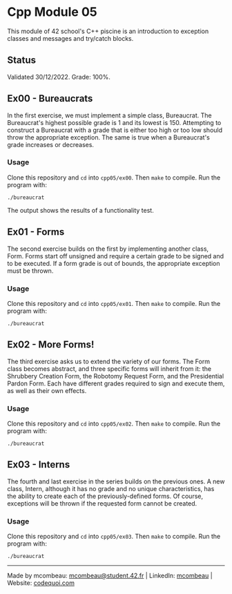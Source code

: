# Cpp Module 05

This module of 42 school's C++ piscine is an introduction to exception classes and messages and try/catch blocks.

## Status
Validated 30/12/2022. Grade: 100%.

## Ex00 - Bureaucrats
In the first exercise, we must implement a simple class, Bureaucrat. The Bureaucrat's highest possible grade is 1 and its lowest is 150. Attempting to construct a Bureaucrat with a grade that is either too high or too low should throw the appropriate exception. The same is true when a Bureaucrat's grade increases or decreases.

### Usage
Clone this repository and `cd` into `cpp05/ex00`. Then `make` to compile. Run the program with:

```
./bureaucrat
```
The output shows the results of a functionality test.

## Ex01 - Forms
The second exercise builds on the first by implementing another class, Form. Forms start off unsigned and require a certain grade to be signed and to be executed. If a form grade is out of bounds, the appropriate exception must be thrown.

### Usage
Clone this repository and `cd` into `cpp05/ex01`. Then `make` to compile. Run the program with:

```
./bureaucrat
```

## Ex02 - More Forms!
The third exercise asks us to extend the variety of our forms. The Form class becomes abstract, and three specific forms will inherit from it: the Shrubbery Creation Form, the Robotomy Request Form, and the Presidential Pardon Form. Each have different grades required to sign and execute them, as well as their own effects. 

### Usage
Clone this repository and `cd` into `cpp05/ex02`. Then `make` to compile. Run the program with:

```
./bureaucrat
```

## Ex03 - Interns
The fourth and last exercise in the series builds on the previous ones. A new class, Intern, although it has no grade and no unique characteristics, has the ability to create each of the previously-defined forms. Of course, exceptions will be thrown if the requested form cannot be created.

### Usage
Clone this repository and `cd` into `cpp05/ex03`. Then `make` to compile. Run the program with:

```
./bureaucrat
```

---
Made by mcombeau: mcombeau@student.42.fr | LinkedIn: [mcombeau](https://www.linkedin.com/in/mia-combeau-86653420b/) | Website: [codequoi.com](https://www.codequoi.com)

